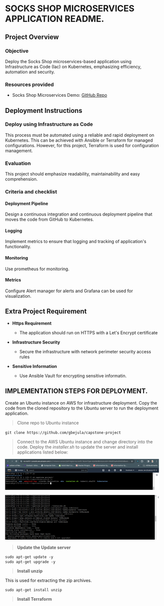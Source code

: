 # SOCKS SHOP MICROSERVICES APPLICATION README.

## Project Overview

### Objective

Deploy the Socks Shop microservices-based application using Infrastructure as Code (Iac) on Kubernetes, emphasizing efficiency, automation and security.

### Resources provided

- Socks Shop Microservices Demo: [GitHub Repo](https://github.com/microservices-demo/microservices-demo.github.io)

## Deployment Instructions

### Deploy using Infrastructure as Code

This process must be automated using a reliable and rapid deployment on Kubernetes. This can be achieved with Ansible or Terraform for managed configurations. However, for this project, Terraform is used for configuration management.

### Evaluation

This project should emphasize readability, maintainability and easy comprehension. 

### Criteria and checklist

#### Deployment Pipeline 

Design a continuous integration and continuous deployment pipeline that moves the code from GitHub to Kubernetes.

#### Logging

Implement metrics to ensure that logging and tracking of application's functionality. 

#### Monitoring

Use prometheus for monitoring.

#### Metrics

Configure Alert manager for alerts and Grafana can be used for visualization.

## Extra Project Requirement
- **Https Requirement**
  - The application should run on HTTPS with a Let's Encrypt certificate

- **Infrastructure Security**
  - Secure the infrastructure with network perimeter security access rules

- **Sensitive Information**
  - Use Ansible Vault for encrypting sensitive informatin.

## IMPLEMENTATION STEPS FOR DEPLOYMENT.

Create an Ubuntu instance on AWS for infrastructure deployment. Copy the code from the cloned repository to the Ubuntu server to run the deployment application. 

> Clone repo to Ubuntu instance

`git clone https://github.com/gbejula/capstone-project`

> Connect to the AWS Ubuntu instance and change directory into the code. Deploy the _installer.sh_ to update the server and install applications listed below:

![Change directory](./images/change_dir.png)

![Run installer.sh](./images/run_installer.png)

> **Update the Update server**

```
sudo apt-get update -y
sudo apt-get upgrade -y
```

> **Install unzip**

This is used for extracting the zip archives.

```
sudo apt-get install unzip
```

> **Install Terraform**

